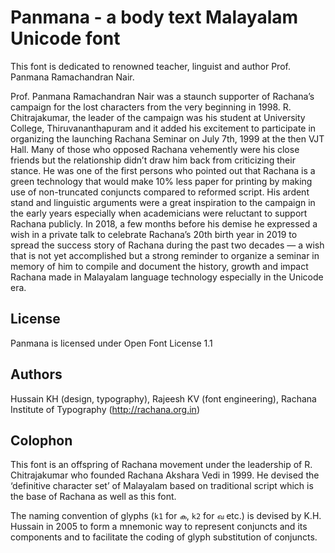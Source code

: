 # Panmana - a body text Malayalam Unicode font #

This font is dedicated to renowned teacher, linguist and author Prof.
Panmana Ramachandran Nair.

Prof. Panmana Ramachandran Nair was a staunch supporter of Rachana’s
campaign for the lost characters from the very beginning in 1998. R.
Chitrajakumar, the leader of the campaign was his student at
University College, Thiruvananthapuram and it added his excitement to
participate in organizing the launching Rachana Seminar on July
7th, 1999 at the then VJT Hall. Many of those who opposed Rachana vehemently
were his close friends but the relationship didn’t draw him back from
criticizing their stance. He was one of the first persons who pointed out that
Rachana is a green technology that would make 10% less paper for
printing by making use of non-truncated conjuncts compared to
reformed script. His ardent stand and linguistic arguments were a great
inspiration to the campaign in the early years especially when academicians were
reluctant to support Rachana publicly. In 2018, a few months before his demise
he expressed a wish in a private talk to celebrate Rachana’s 20th birth year in
2019 to spread the success story of Rachana during the past two decades — a
wish that is not yet accomplished but a strong reminder to organize a
seminar in memory of him to compile and document the history, growth
and impact Rachana made in Malayalam language technology especially in
the Unicode era.

## License ##
Panmana is licensed under Open Font License 1.1

## Authors ##
Hussain KH (design, typography), Rajeesh KV (font engineering),
Rachana Institute of Typography (http://rachana.org.in)

## Colophon ##
This font is an offspring of Rachana movement under the leadership of 
R. Chitrajakumar who founded Rachana Akshara Vedi in 1999. He devised the
‘definitive character set’ of Malayalam based on traditional script which is
the base of Rachana as well as this font.

The naming convention of glyphs (`k1` for `ക`, `k2` for `ഖ` etc.) is devised
by K.H. Hussain in 2005 to form a mnemonic way to represent conjuncts and its
components and to facilitate the coding of glyph substitution of conjuncts.
